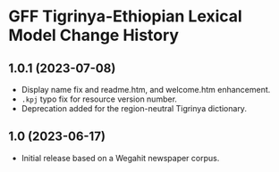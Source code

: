 GFF Tigrinya-Ethiopian Lexical Model Change History
===================================================

1.0.1 (2023-07-08)
------------------
* Display name fix and readme.htm, and welcome.htm enhancement.
* `.kpj` typo fix for resource version number.
* Deprecation added for the region-neutral Tigrinya dictionary.

1.0 (2023-06-17)
----------------
* Initial release based on a Wegahit newspaper corpus.
